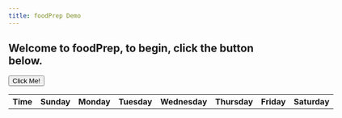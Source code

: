 ```yaml
---
title: foodPrep Demo
---
```

<head>
<meta name="viewport" content="width=device-width, initial-scale=1">
<style>
table{
    table-layout: fixed;
    width: 750px; 
}
.dropbtn {
    background-color: #4CAF50;
    color: white;
    padding: 16px;
    font-size: 16px;
    border: none;
}

.dropdown {
    position: relative;
    display: inline-block;
}

.dropdown-content {
    display: none;
    position: absolute;
	white-space: nowrap;
	right: 0;
    background-color: #f1f1f1;
    min-width: 160px;
    box-shadow: 0px 8px 16px 0px rgba(0,0,0,0.2);
    z-index: 1;
}

.dropdown-content a {
    color: black;
    padding: 12px 16px;
    text-decoration: none;
    display: block;
}

//.dropdown-content a:hover {background-color: #ddd}

.dropdown:hover .dropdown-content {
    display: block;
}

.dropdown:hover .dropbtn {
    background-color: #3e8e41;
}
</style>
</head>
<body>
<h2>Welcome to foodPrep, to begin, click the button below.</h2><p>
<button type="button" onclick="sendData({test:'ok'})" id = "butt">Click Me!</button>
<table id="stuff">
	<tr>
		<th>Time</th>
		<th>Sunday</th>
		<th>Monday</th>
		<th>Tuesday</th>
		<th>Wednesday</th>
		<th>Thursday</th>
		<th>Friday</th>
		<th>Saturday</th>
	</tr>
</table>
<script>
	function sendData(data) {
		var XHR = new XMLHttpRequest();
		var urlEncodedData = "";
		var urlEncodedDataPairs = [];
		var name;

		// Turn the data object into an array of URL-encoded key/value pairs.
		for(name in data) {
			urlEncodedDataPairs.push(encodeURIComponent(name) + '=' + encodeURIComponent(data[name]));
		}

		// Combine the pairs into a single string and replace all %-encoded spaces to 
		// the '+' character; matches the behaviour of browser form submissions.
		urlEncodedData = urlEncodedDataPairs.join('&').replace(/%20/g, '+');

		// Define what happens on successful data submission
		XHR.addEventListener('load', function(event) {
			var obj = JSON.parse(XHR.responseText);
			var day;
			var hour;
			var timeTable = new Array(24).fill(new Array(8));
			tableText = '<tr><th>Time</th><th>Sunday</th><th>Monday</th><th>Tuesday</th><th>Wednesday</th><th>Thursday</th><th>Friday</th><th>Saturday</th></tr>';
			for(hour=0; hour<timeTable.length; hour++){
				tableText += '<tr><th>';
				if(hour == 0 || hour == 12){
					tableText += '12:00 ';
				}else{
					tableText += (hour % 12).toString() + ':00 ';
				}
				if(hour > 11){
					tableText += "PM";
				}else{
					tableText += "AM";
				}
				for(day=1; day<timeTable[hour].length; day++){
					tableText += '<th><div class="dropdown"><button class="dropbtn">' + obj[day-1][0].name + '</button><div class="dropdown-content"><a>Preparation Time: ' + obj[day-1][0].preptime.toString() + ' minutes</a></div></div></th>';
				}
				tableText += '</tr>';
			}
			var myTable = document.getElementById('stuff');
			myTable.innerHTML = tableText;
			//obj[0][0].name is first food of first day
		});

		// Define what happens in case of error
		XHR.addEventListener('error', function(event) {
			alert('Oops! Something went wrong.');
		});

		// Set up our request
		XHR.open('POST', 'https://mealplan.mccarty.io/foodplan');

		// Add the required HTTP header for form data POST requests
		XHR.setRequestHeader('Content-Type', 'application/x-www-form-urlencoded');

		// Finally, send our data.
		XHR.send(urlEncodedData);

	}
</script>